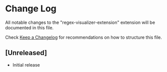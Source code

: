 # Change Log

All notable changes to the "regex-visualizer-extension" extension will be documented in this file.

Check [Keep a Changelog](http://keepachangelog.com/) for recommendations on how to structure this file.

## [Unreleased]

- Initial release